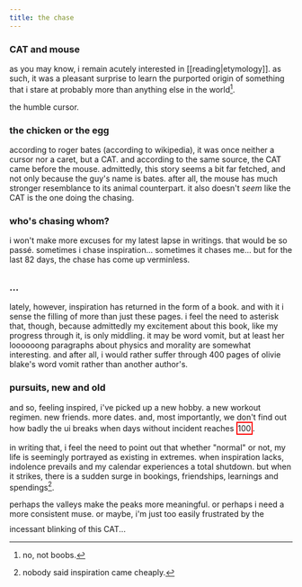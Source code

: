 ```yaml
---
title: the chase
---
```


### CAT and mouse

as you may know, i remain acutely interested in [[reading|etymology]]. as such, it was a pleasant surprise to learn the purported origin of something that i stare at probably more than anything else in the world[^1].

[^1]: no, not boobs.

the humble cursor.

### the chicken or the egg

according to roger bates (according to wikipedia), it was once neither a cursor nor a caret, but a CAT. and according to the same source, the CAT came before the mouse. admittedly, this story seems a bit far fetched, and not only because the guy's name is bates. after all, the mouse has much stronger resemblance to its animal counterpart. it also doesn't _seem_ like the CAT is the one doing the chasing.

### who's chasing whom?

i won't make more excuses for my latest lapse in writings. that would be so passé. sometimes i chase inspiration... sometimes it chases me... but for the last 82 days, the chase has come up verminless.

<h3 id="title">...</h3>

lately, however, inspiration has returned in the form of a book. and with it i sense the filling of more than just these pages. i feel the need to asterisk that, though, because admittedly my excitement about this book, like my progress through it, is only middling. it may be word vomit, but at least her loooooong paragraphs about physics and morality are somewhat interesting. and after all, i would rather suffer through 400 pages of olivie blake's word vomit rather than another author's.

### pursuits, new and old

and so, feeling inspired, i've picked up a new hobby. a new workout regimen. new friends. more dates. and, most importantly, we don't find out how badly the ui breaks when days without incident reaches <span class="red-square">100</span>.

in writing that, i feel the need to point out that whether "normal" or not, my life is seemingly portrayed as existing in extremes. when inspiration lacks, indolence prevails and my calendar experiences a total shutdown. but when it strikes, there is a sudden surge in bookings, friendships, learnings and spendings[^2].

[^2]: nobody said inspiration came cheaply.

<p id="last">perhaps the valleys make the peaks more meaningful. or perhaps i need a more consistent muse. or maybe, i'm just too easily frustrated by the incessant blinking of this CAT...</p>

<style>
  .red-square {
    border: 2px solid red;
    display: inline-flex;
    align-items: center;
    justify-content: center;
    padding: 1px;
  }

  #title::after, #last::after {
    content: "";
    width: 1.2px;
    height: 1.5rem;
    background: black;
    display: inline-block;
    animation: cursor-blink 1s steps(2) infinite;
  }

  @keyframes cursor-blink {
    0% {
      opacity: 0;
    }
  }
</style>

<script>
  const pages = [
    {% for page in site.notes %}
    "{{ page.url }}"
    {% unless forloop.last %},{% endunless %}
    {% endfor %}
  ];

  function writePrompt() {
    const el = document.getElementById("title");
    const page = pages[Math.floor(Math.random() * pages.length)];
    
    fetch(page)
      .then(resp => {
        if(resp.ok) { return resp.text(); }
      })
      .then(dom => {
        try {
          const parser = new DOMParser();
          const doc = parser.parseFromString(dom, "text/html");
          const els = doc.querySelectorAll("h3");
          const text = els[Math.floor(Math.random() * els.length)].innerText + "...";

          let charIndex = 0;
          const interval = setInterval(() => {
            if(charIndex <= text.length) {
              el.innerText = text.slice(0, charIndex);
              charIndex++;
            } else {
              clearInterval(interval);

              setTimeout(() => {
                const interval = setInterval(() => {
                  if(charIndex >= 0) {
                    el.innerText = text.slice(0, charIndex);
                    charIndex--;
                  } else {
                    clearInterval(interval);
                    setTimeout(writePrompt, 5500);
                  }
                }, 38);
              }, 4000);
            }
          }, 38);
        } catch(err) { writePrompt(); }
      });
  }

  writePrompt();
</script>